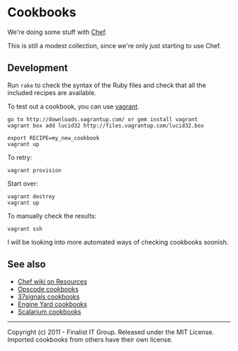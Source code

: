 # Cookbooks

We're doing some stuff with [Chef](http://www.opscode.com/chef/).

This is still a modest collection, since we're only just starting to use Chef.

## Development

Run `rake` to check the syntax of the Ruby files and check that all the included recipes are
available.

To test out a cookbook, you can use [vagrant](http://vagrantup.com/).

    go to http://downloads.vagrantup.com/ or gem install vagrant
    vagrant box add lucid32 http://files.vagrantup.com/lucid32.box

    export RECIPE=my_new_cookbook
    vagrant up

To retry:

    vagrant provision

Start over:

    vagrant destroy
    vagrant up

To manually check the results:

    vagrant ssh

I will be looking into more automated ways of checking cookbooks soonish.

## See also

* [Chef wiki on Resources](http://wiki.opscode.com/display/chef/Resources)
* [Opscode cookbooks](https://github.com/opscode/cookbooks)
* [37signals cookbooks](https://github.com/37signals/37s_cookbooks)
* [Engine Yard cookbooks](https://github.com/engineyard/ey-cloud-recipes)
* [Scalarium cookbooks](https://github.com/scalarium/cookbooks)


---
Copyright (c) 2011 - Finalist IT Group. Released under the MIT License.
Imported cookbooks from others have their own license.
